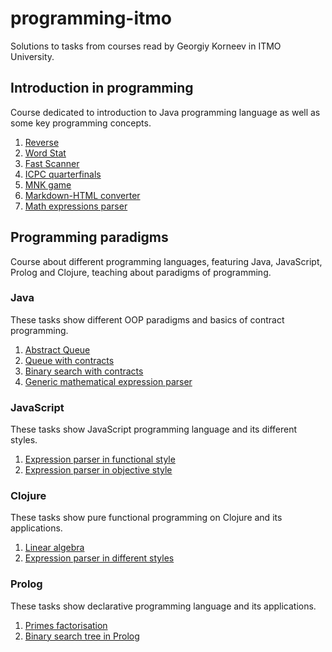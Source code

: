 # programming-itmo
Solutions to tasks from courses read by Georgiy Korneev in ITMO University.

## Introduction in programming
Course dedicated to introduction to Java programming language as well as 
some key programming concepts.
1. [Reverse](./Introduction/Reverse)
2. [Word Stat](./Introduction/WordStat)
3. [Fast Scanner](./Introduction/Scanner)
4. [ICPC quarterfinals](./Introduction/ICPC-quarterfinals)
5. [MNK game](./Introduction/MNKGame)
6. [Markdown-HTML converter](./Introduction/Markdown)
7. [Math expressions parser](./Introduction/Expressions)

## Programming paradigms
Course about different programming languages, featuring Java, JavaScript, Prolog and Clojure,
 teaching about paradigms of programming.
### Java
These tasks show different OOP paradigms and basics of contract programming.
1. [Abstract Queue](./Paradigms/java/AbstractQueue)
2. [Queue with contracts](./Paradigms/java/Queue)
3. [Binary search with contracts](./Paradigms/java/BinarySearch)
4. [Generic mathematical expression parser](./Paradigms/java/GenericExpressions)

### JavaScript
These tasks show JavaScript programming language and its different styles.
1. [Expression parser in functional style](./Paradigms/javascript/functionalExpression.js)
2. [Expression parser in objective style](./Paradigms/javascript/objectExpression.js)

### Clojure
These tasks show pure functional programming on Clojure and its applications.
1. [Linear algebra](./Paradigms/clojure/linear.clj)
2. [Expression parser in different styles](./Paradigms/clojure/expression.clj)
 
### Prolog
These tasks show declarative programming language and its applications.
1. [Primes factorisation](./Paradigms/prolog/primes.pl)
2. [Binary search tree in Prolog](./Paradigms/prolog/tree.pl)